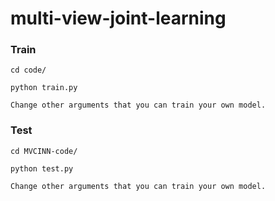 # multi-view-joint-learning

### Train

    cd code/
  
    python train.py
  
    Change other arguments that you can train your own model.


### Test

    cd MVCINN-code/
  
    python test.py
  
    Change other arguments that you can train your own model.